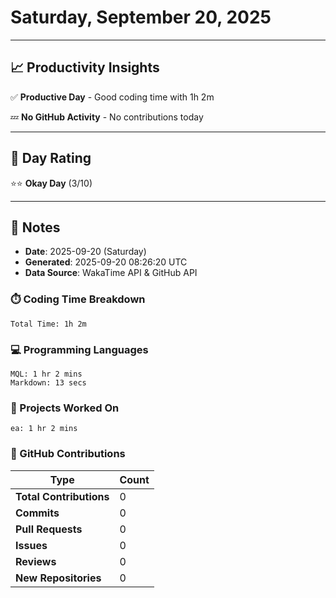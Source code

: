 # Saturday, September 20, 2025

---

## 📈 Productivity Insights

✅ **Productive Day** - Good coding time with 1h 2m

💤 **No GitHub Activity** - No contributions today

---

## 🎯 Day Rating

⭐⭐ **Okay Day** (3/10)

---

## 📝 Notes

- **Date**: 2025-09-20 (Saturday)
- **Generated**: 2025-09-20 08:26:20 UTC
- **Data Source**: WakaTime API & GitHub API


### ⏱️ Coding Time Breakdown

```
Total Time: 1h 2m
```

### 💻 Programming Languages

```
MQL: 1 hr 2 mins
Markdown: 13 secs
```

### 📂 Projects Worked On

```
ea: 1 hr 2 mins

```


### 🐙 GitHub Contributions

| Type | Count |
|------|-------|
| **Total Contributions** | 0 |
| **Commits** | 0 |
| **Pull Requests** | 0 |
| **Issues** | 0 |
| **Reviews** | 0 |
| **New Repositories** | 0 |

